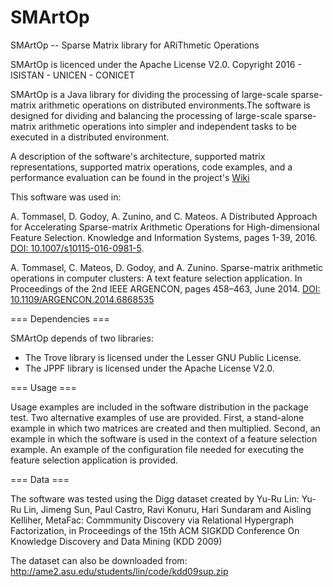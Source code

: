 # SMArtOp
SMArtOp -- Sparse Matrix library for ARiThmetic Operations

SMArtOp is licenced under the Apache License V2.0.
Copyright 2016 - ISISTAN - UNICEN - CONICET

SMArtOp is a Java library for dividing the processing of large-scale sparse-matrix arithmetic operations on distributed environments.The software is designed for dividing and balancing the processing of large-scale sparse-matrix arithmetic operations into simpler and independent tasks to be executed in a distributed environment.

A description of the software's architecture, supported matrix representations, supported matrix operations, code examples, and a performance evaluation can be found in the project's [Wiki](https://github.com/tommantonela/SMArtOp/wiki)

This software was used in:

A. Tommasel, D. Godoy, A. Zunino, and C. Mateos. A Distributed Approach for Accelerating Sparse-matrix Arithmetic Operations for High-dimensional Feature Selection. Knowledge and Information Systems, pages 1-39, 2016. [DOI: 10.1007/s10115-016-0981-5](http://dx.doi.org/10.1007/s10115-016-0981-5).  

A. Tommasel, C. Mateos, D. Godoy, and A. Zunino. Sparse-matrix arithmetic operations in computer clusters: A text feature selection application. In Proceedings of the 2nd IEEE ARGENCON, pages 458–463, June 2014. [DOI: 10.1109/ARGENCON.2014.6868535](http://dx.doi.org/10.1109/ARGENCON.2014.6868535)

=== Dependencies ===

SMArtOp depends of two libraries:

* The Trove library is licensed under the Lesser GNU Public License.
* The JPPF library is licensed under the Apache License V2.0.


=== Usage ===

Usage examples are included in the software distribution in the package test. Two alternative examples of use are provided. First, a stand-alone example in which two matrices are created and then multiplied. Second, an example in which the software is used in the context of a feature selection example. An example of the configuration file needed for executing the feature selection application is provided.


=== Data ===

The software was tested using the Digg dataset created by Yu-Ru Lin:
Yu-Ru Lin, Jimeng Sun, Paul Castro, Ravi Konuru, Hari Sundaram and Aisling Kelliher, MetaFac: Commmunity Discovery via Relational Hypergraph Factorization, in Proceedings of the 15th ACM SIGKDD Conference On Knowledge Discovery and Data Mining (KDD 2009)

The dataset can also be downloaded from:
http://ame2.asu.edu/students/lin/code/kdd09sup.zip

